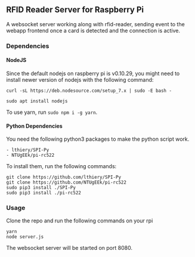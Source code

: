 ## RFID Reader Server for Raspberry Pi

A websocket server working along with rfid-reader, sending event to the webapp
frontend once a card is detected and the connection is active.

### Dependencies

#### NodeJS

Since the default nodejs on raspberry pi is v0.10.29, you might need to install
newer version of nodejs with the following command:

```
curl -sL https://deb.nodesource.com/setup_7.x | sudo -E bash -

sudo apt install nodejs
```

To use yarn, run `sudo npm i -g yarn`.
#### Python Dependencies

You need the following python3 packages to make the python script work.

```
- lthiery/SPI-Py
- NTUgEEk/pi-rc522
```

To install them, run the following commands:

```
git clone https://github.com/lthiery/SPI-Py
git clone https://github.com/NTUgEEk/pi-rc522
sudo pip3 install ./SPI-Py
sudo pip3 install ./pi-rc522
```

### Usage

Clone the repo and run the following commands on your rpi

```
yarn
node server.js
```

The websocket server will be started on port 8080.
